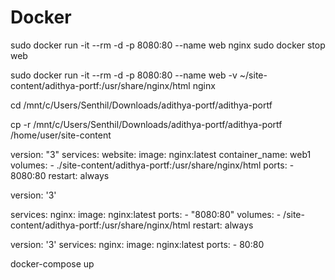 # Docker


sudo docker run -it --rm -d -p 8080:80 --name web nginx
sudo docker stop web


sudo docker run -it --rm -d -p 8080:80 --name web -v ~/site-content/adithya-portf:/usr/share/nginx/html nginx

cd /mnt/c/Users/Senthil/Downloads/adithya-portf/adithya-portf

cp -r /mnt/c/Users/Senthil/Downloads/adithya-portf/adithya-portf /home/user/site-content

version: "3"
services: 
  website:
    image: nginx:latest
    container_name: web1
    volumes:
      - ./site-content/adithya-portf:/usr/share/nginx/html
    ports:
      - 8080:80
    restart: always

version: '3'

services:
  nginx:
    image: nginx:latest
    ports:
      - "8080:80"
    volumes:
      - /site-content/adithya-portf:/usr/share/nginx/html
    restart: always


version: '3'
services:
  nginx:
          image: nginx:latest
          ports:
            - 80:80


docker-compose up
